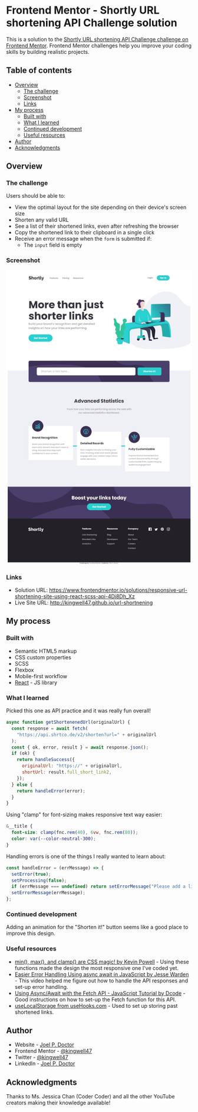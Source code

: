 # Frontend Mentor - Shortly URL shortening API Challenge solution

This is a solution to the [Shortly URL shortening API Challenge challenge on Frontend Mentor](https://www.frontendmentor.io/challenges/url-shortening-api-landing-page-2ce3ob-G). Frontend Mentor challenges help you improve your coding skills by building realistic projects.

## Table of contents

- [Overview](#overview)
  - [The challenge](#the-challenge)
  - [Screenshot](#screenshot)
  - [Links](#links)
- [My process](#my-process)
  - [Built with](#built-with)
  - [What I learned](#what-i-learned)
  - [Continued development](#continued-development)
  - [Useful resources](#useful-resources)
- [Author](#author)
- [Acknowledgments](#acknowledgments)

## Overview

### The challenge

Users should be able to:

- View the optimal layout for the site depending on their device's screen size
- Shorten any valid URL
- See a list of their shortened links, even after refreshing the browser
- Copy the shortened link to their clipboard in a single click
- Receive an error message when the `form` is submitted if:
  - The `input` field is empty

### Screenshot

![](./Screenshot.jpeg)

### Links

- Solution URL: https://www.frontendmentor.io/solutions/responsive-url-shortening-site-using-react-scss-api-4Di8Dh_Xz
- Live Site URL: http://kingwell47.github.io/url-shortnening

## My process

### Built with

- Semantic HTML5 markup
- CSS custom properties
- SCSS
- Flexbox
- Mobile-first workflow
- [React](https://reactjs.org/) - JS library

### What I learned

Picked this one as API practice and it was really fun overall!

```js
async function getShortenenedUrl(originalUrl) {
  const response = await fetch(
    "https://api.shrtco.de/v2/shorten?url=" + originalUrl
  );
  const { ok, error, result } = await response.json();
  if (ok) {
    return handleSuccess({
      originalUrl: "https://" + originalUrl,
      shortUrl: result.full_short_link2,
    });
  } else {
    return handleError(error);
  }
}
```

Using "clamp" for font-sizing makes responsive text way easier:

```scss
&__title {
  font-size: clamp(fnc.rem(40), 6vw, fnc.rem(80));
  color: var(--color-neutral-300);
}
```

Handling errors is one of the things I really wanted to learn about:

```js
const handleError = (errMessage) => {
  setError(true);
  setProcessing(false);
  if (errMessage === undefined) return setErrorMessage("Please add a link");
  setErrorMessage(errMessage);
};
```

### Continued development

Adding an animation for the "Shorten it!" button seems like a good place to improve this design.

### Useful resources

- [min(), max(), and clamp() are CSS magic! by Kevin Powell](https://www.youtube.com/watch?v=U9VF-4euyRo) - Using these functions made the design the most responsive one I've coded yet.
- [Easier Error Handling Using async await in JavaScript by Jesse Warden](https://www.youtube.com/watch?v=0iiZHlT0boc) - This video helped me figure out how to handle the API responses and set-up error handling.
- [Using Async/Await with the Fetch API - JavaScript Tutorial by Dcode](https://www.youtube.com/watch?v=Yp9KIcSKTNo) - Good instructions on how to set-up the Fetch function for this API.
- [useLocalStorage from useHooks.com](https://usehooks.com/useLocalStorage/) - Used to set up storing past shortened links.

## Author

- Website - [Joel P. Doctor](https://joeldoctor.com/)
- Frontend Mentor - [@kingwell47](https://www.frontendmentor.io/profile/kingwell47)
- Twitter - [@kingwell47](https://www.twitter.com/kingwell47)
- LinkedIn - [Joel P. Doctor](https://www.linkedin.com/in/joel-d-05854919/)

## Acknowledgments

Thanks to Ms. Jessica Chan (Coder Coder) and all the other YouTube creators making their knowledge available!
